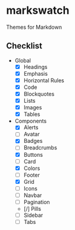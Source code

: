 # markswatch

Themes for Markdown

## Checklist

- Global
  - [x] Headings
  - [x] Emphasis
  - [x] Horizontal Rules
  - [x] Code
  - [x] Blockquotes
  - [x] Lists
  - [x] Images
  - [x] Tables
- Components
  - [x] Alerts
  - [ ] Avatar
  - [x] Badges
  - [ ] Breadcrumbs
  - [x] Buttons
  - [ ] Card
  - [x] Colors
  - [ ] Footer
  - [x] Grid
  - [ ] Icons
  - [ ] Navbar
  - [ ] Pagination
  - [/] Pills
  - [ ] Sidebar
  - [ ] Tabs
